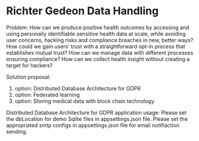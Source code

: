 # Richter Gedeon Data Handling

Problem: How can we produce positive health outcomes by accessing and using personally identifiable sensitive health data at scale, while avoiding user concerns, hacking risks and compliance breaches in new, better ways? How could we gain users’ trust with a straightforward opt-in process that establishes mutual trust? How can we manage data with different processes ensuring compliance? How can we collect health insight without creating a target for hackers?

Solution proposal:
1. option: Distributed Database Architecture for GDPR
2. option: Federated learning
3. option: Storing medical data with block chain technology

Distributed Database Architecture for GDPR application usage:
	Please set the dbLocation for demo Sqlite files in appsettings.json file.
	Please set the appropriated smtp configs in appsettings.json file for email notifiaction sending.

